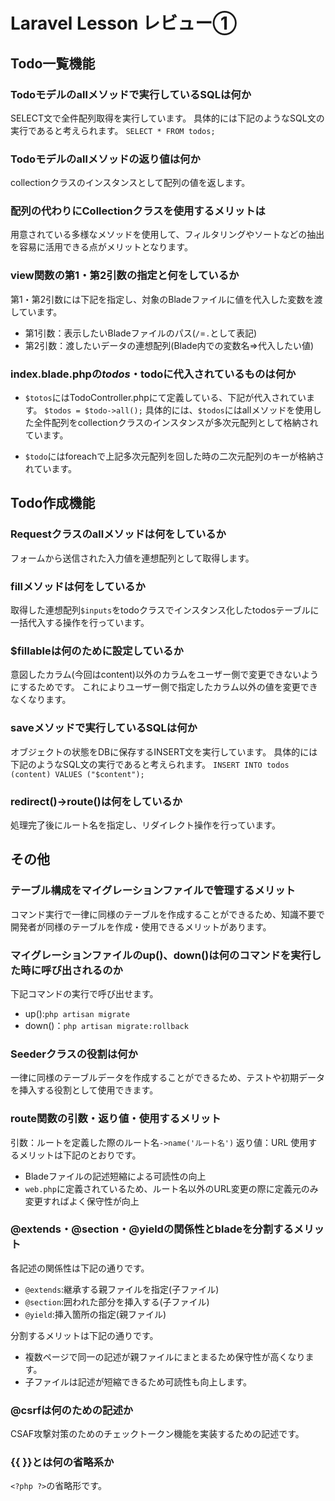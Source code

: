 # Laravel Lesson レビュー①

## Todo一覧機能

### Todoモデルのallメソッドで実行しているSQLは何か
SELECT文で全件配列取得を実行しています。
具体的には下記のようなSQL文の実行であると考えられます。
`SELECT * FROM todos;`

### Todoモデルのallメソッドの返り値は何か
collectionクラスのインスタンスとして配列の値を返します。

### 配列の代わりにCollectionクラスを使用するメリットは
用意されている多様なメソッドを使用して、フィルタリングやソートなどの抽出を容易に活用できる点がメリットとなります。

### view関数の第1・第2引数の指定と何をしているか
第1・第2引数には下記を指定し、対象のBladeファイルに値を代入した変数を渡しています。
- 第1引数：表示したいBladeファイルのパス(`/`=`.`として表記)
- 第2引数：渡したいデータの連想配列(Blade内での変数名=>代入したい値)

### index.blade.phpの$todos・$todoに代入されているものは何か
- `$totos`にはTodoController.phpにて定義している、下記が代入されています。
`$todos = $todo->all();`
具体的には、`$todos`にはallメソッドを使用した全件配列をcollectionクラスのインスタンスが多次元配列として格納されています。

- `$todo`にはforeachで上記多次元配列を回した時の二次元配列のキーが格納されています。

## Todo作成機能

### Requestクラスのallメソッドは何をしているか
フォームから送信された入力値を連想配列として取得します。

### fillメソッドは何をしているか
取得した連想配列`$inputs`をtodoクラスでインスタンス化したtodosテーブルに一括代入する操作を行っています。

### $fillableは何のために設定しているか
意図したカラム(今回はcontent)以外のカラムをユーザー側で変更できないようにするためです。
これによりユーザー側で指定したカラム以外の値を変更できなくなります。

### saveメソッドで実行しているSQLは何か
オブジェクトの状態をDBに保存するINSERT文を実行しています。
具体的には下記のようなSQL文の実行であると考えられます。
`INSERT INTO todos (content) VALUES ("$content");`

### redirect()->route()は何をしているか
処理完了後にルート名を指定し、リダイレクト操作を行っています。

## その他

### テーブル構成をマイグレーションファイルで管理するメリット
コマンド実行で一律に同様のテーブルを作成することができるため、知識不要で開発者が同様のテーブルを作成・使用できるメリットがあります。

### マイグレーションファイルのup()、down()は何のコマンドを実行した時に呼び出されるのか
下記コマンドの実行で呼び出せます。
- up():`php artisan migrate`
- down()：`php artisan migrate:rollback`

### Seederクラスの役割は何か
一律に同様のテーブルデータを作成することができるため、テストや初期データを挿入する役割として使用できます。

### route関数の引数・返り値・使用するメリット
引数：ルートを定義した際のルート名`->name('ルート名')`
返り値：URL
使用するメリットは下記のとおりです。
- Bladeファイルの記述短縮による可読性の向上
- `web.php`に定義されているため、ルート名以外のURL変更の際に定義元のみ変更すればよく保守性が向上

### @extends・@section・@yieldの関係性とbladeを分割するメリット
各記述の関係性は下記の通りです。
- `@extends`:継承する親ファイルを指定(子ファイル)
- `@section`:囲われた部分を挿入する(子ファイル)
- `@yield`:挿入箇所の指定(親ファイル)

分割するメリットは下記の通りです。
- 複数ページで同一の記述が親ファイルにまとまるため保守性が高くなります。
- 子ファイルは記述が短縮できるため可読性も向上します。

### @csrfは何のための記述か
CSAF攻撃対策のためのチェックトークン機能を実装するための記述です。

### {{ }}とは何の省略系か
`<?php ?>`の省略形です。
